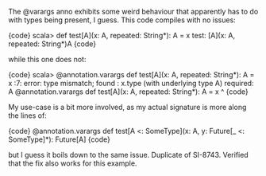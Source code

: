 The @varargs anno exhibits some weird behaviour that apparently has to do with types being present, I guess. This code compiles with no issues:

{code}
scala> def test[A](x: A, repeated: String*): A = x
test: [A](x: A, repeated: String*)A
{code}

while this one does not:

{code}
scala> @annotation.varargs def test[A](x: A, repeated: String*): A = x
<console>:7: error: type mismatch;
 found   : x.type (with underlying type A)
 required: A
       @annotation.varargs def test[A](x: A, repeated: String*): A = x
                               ^
{code}

My use-case is a bit more involved, as my actual signature is more along the lines of:

{code}
@annotation.varargs def test[A <: SomeType](x: A, y: Future[_ <: SomeType]*): Future[A]
{code}

but I guess it boils down to the same issue.
Duplicate of SI-8743. Verified that the fix also works for this example.
